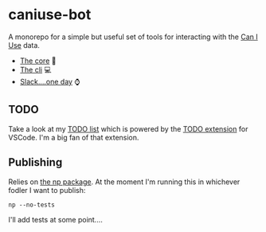 # caniuse-bot

A monorepo for a simple but useful set of tools for interacting with the [Can I Use](https://caniuse.com/) data.

- [The core]('./core/README.md') :rocket:
- [The cli]('./cli/README.md') :computer:
- [Slack....one day]('./cli/README.md') :watch:

## TODO

Take a look at my [TODO list](./TODO) which is powered by the 
[TODO extension](https://marketplace.visualstudio.com/items?itemName=fabiospampinato.vscode-todo-plus) for VSCode.
I'm a big fan of that extension.

## Publishing

Relies on [the np package](https://www.npmjs.com/package/np). At the moment I'm running this in whichever fodler I want to publish:

`np --no-tests`

I'll add tests at some point....